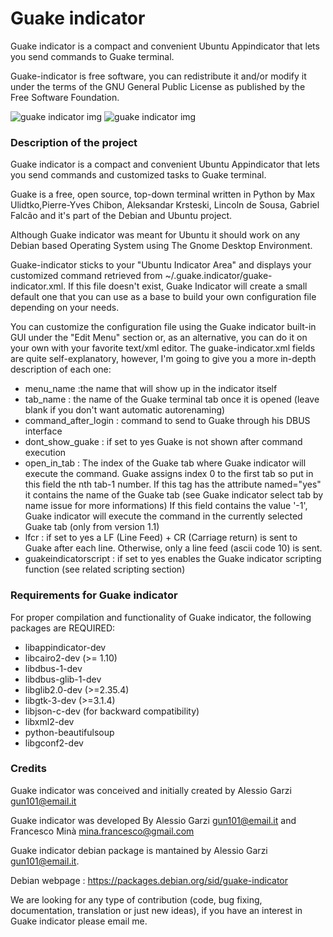 # Guake indicator
Guake indicator is a compact and convenient Ubuntu Appindicator that lets you send commands to Guake terminal.

Guake-indicator is free software, you can redistribute it and/or modify it under the terms of the GNU General Public License as published by the Free Software Foundation.

![guake indicator img](http://guake-indicator.ozzyboshi.com/images/out.gif)
![guake indicator img](http://guake-indicator.ozzyboshi.com/images/guake-indicator-1.png)

### Description of the project
Guake indicator is a compact and convenient Ubuntu Appindicator that lets you send commands and customized tasks to Guake terminal.

Guake is a free, open source, top-down terminal written in Python by Max Ulidtko,Pierre-Yves Chibon, Aleksandar Krsteski, Lincoln de Sousa, Gabriel Falcão and it's part of the Debian and Ubuntu project.

Although Guake indicator was meant for Ubuntu it should work on any Debian based Operating System using The Gnome Desktop Environment.

Guake-indicator sticks to your "Ubuntu Indicator Area" and displays your customized command retrieved from ~/.guake.indicator/guake-indicator.xml. If this file doesn't exist, Guake Indicator will create a small default one that you can use as a base to build your own configuration file depending on your needs.

You can customize the configuration file using the Guake indicator built-in GUI under the "Edit Menu" section or, as an alternative, you can do it on your own with your favorite text/xml editor. The guake-indicator.xml fields are quite self-explanatory, however, I'm going to give you a more in-depth description of each one:

- menu_name :the name that will show up in the indicator itself
- tab_name : the name of the Guake terminal tab once it is opened (leave blank if you don't want automatic autorenaming)
- command_after_login : command to send to Guake through his DBUS interface
- dont_show_guake : if set to yes Guake is not shown after command execution
- open_in_tab : The index of the Guake tab where Guake indicator will execute the command. Guake assigns index 0 to the first tab so put in this field the nth tab-1 number. If this tag has the attribute named="yes" it contains the name of the Guake tab (see Guake indicator select tab by name issue for more informations) 
If this field contains the value '-1', Guake indicator will execute the command in the currently selected Guake tab (only from version 1.1)
- lfcr : if set to yes a LF (Line Feed) + CR (Carriage return) is sent to Guake after each line. Otherwise, only a line feed (ascii code 10) is sent.
- guakeindicatorscript : if set to yes enables the Guake indicator scripting function (see related scripting section)

### Requirements for Guake indicator
For proper compilation and functionality of Guake indicator, the following packages are REQUIRED:
- libappindicator-dev
- libcairo2-dev (>= 1.10)
- libdbus-1-dev
- libdbus-glib-1-dev
- libglib2.0-dev (>=2.35.4)
- libgtk-3-dev (>=3.1.4)
- libjson-c-dev (for backward compatibility)
- libxml2-dev
- python-beautifulsoup
- libgconf2-dev

### Credits
Guake indicator was conceived and initially created by Alessio Garzi <gun101@email.it>

Guake indicator was developed By Alessio Garzi <gun101@email.it> and Francesco Minà <mina.francesco@gmail.com>

Guake indicator debian package is mantained by Alessio Garzi <gun101@email.it>.

Debian webpage : https://packages.debian.org/sid/guake-indicator

We are looking for any type of contribution (code, bug fixing, documentation, translation or just new ideas), if you have an interest in Guake indicator please email me.
